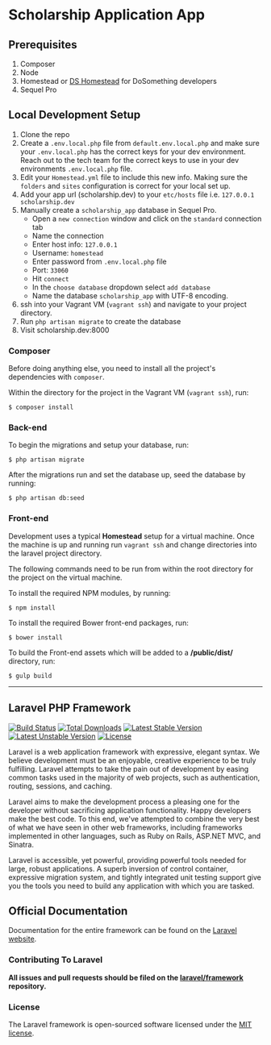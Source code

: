 # Scholarship Application App

## Prerequisites
1.  Composer
2.  Node
3.  Homestead or [DS Homestead](https://github.com/DoSomething/ds-homestead) for DoSomething developers
4.  Sequel Pro

## Local Development Setup
1. Clone the repo
2. Create a `.env.local.php` file from `default.env.local.php` and make sure your `.env.local.php` has the correct keys for your dev environment. Reach out to the tech team for the correct keys to use in your dev environments `.env.local.php` file.
3. Edit your `Homestead.yml` file to include this new info. Making sure the `folders` and `sites` configuration is correct for your local set up.
4. Add your app url (scholarship.dev) to your `etc/hosts` file i.e. `127.0.0.1 scholarship.dev`
5. Manually create a `scholarship_app` database in Sequel Pro.
    - Open a `new connection` window and click on the `standard` connection tab
    - Name the connection 
    - Enter host info: `127.0.0.1`
    - Username: `homestead` 
    - Enter password from `.env.local.php` file
    - Port: `33060`
    - Hit `connect`
    - In the `choose database` dropdown select `add database`
    - Name the database `scholarship_app` with UTF-8 encoding.
6. ssh into your Vagrant VM (`vagrant ssh`) and navigate to your project directory.
7. Run `php artisan migrate` to create the database
8. Visit scholarship.dev:8000

### Composer

Before doing anything else, you need to install all the project's dependencies with `composer`. 

Within the directory for the project in the Vagrant VM (`vagrant ssh`), run:

    $ composer install

### Back-end

To begin the migrations and setup your database, run:

    $ php artisan migrate

After the migrations run and set the database up, seed the database by running:

    $ php artisan db:seed


### Front-end
Development uses a typical **Homestead** setup for a virtual machine. Once the machine is up and running run `vagrant ssh` and change directories into the laravel project directory.

The following commands need to be run from within the root directory for the project on the virtual machine.

To install the required NPM modules, by running:

    $ npm install

To install the required Bower front-end packages, run:

    $ bower install

To build the Front-end assets which will be added to a **/public/dist/** directory, run:

    $ gulp build



***


## Laravel PHP Framework

[![Build Status](https://travis-ci.org/laravel/framework.svg)](https://travis-ci.org/laravel/framework)
[![Total Downloads](https://poser.pugx.org/laravel/framework/downloads.svg)](https://packagist.org/packages/laravel/framework)
[![Latest Stable Version](https://poser.pugx.org/laravel/framework/v/stable.svg)](https://packagist.org/packages/laravel/framework)
[![Latest Unstable Version](https://poser.pugx.org/laravel/framework/v/unstable.svg)](https://packagist.org/packages/laravel/framework)
[![License](https://poser.pugx.org/laravel/framework/license.svg)](https://packagist.org/packages/laravel/framework)

Laravel is a web application framework with expressive, elegant syntax. We believe development must be an enjoyable, creative experience to be truly fulfilling. Laravel attempts to take the pain out of development by easing common tasks used in the majority of web projects, such as authentication, routing, sessions, and caching.

Laravel aims to make the development process a pleasing one for the developer without sacrificing application functionality. Happy developers make the best code. To this end, we've attempted to combine the very best of what we have seen in other web frameworks, including frameworks implemented in other languages, such as Ruby on Rails, ASP.NET MVC, and Sinatra.

Laravel is accessible, yet powerful, providing powerful tools needed for large, robust applications. A superb inversion of control container, expressive migration system, and tightly integrated unit testing support give you the tools you need to build any application with which you are tasked.

## Official Documentation

Documentation for the entire framework can be found on the [Laravel website](http://laravel.com/docs).

### Contributing To Laravel

**All issues and pull requests should be filed on the [laravel/framework](http://github.com/laravel/framework) repository.**

### License

The Laravel framework is open-sourced software licensed under the [MIT license](http://opensource.org/licenses/MIT).
